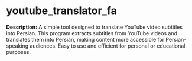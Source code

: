 # youtube_translator_fa
**Description:**  A simple tool designed to translate YouTube video subtitles into Persian. This program extracts subtitles from YouTube videos and translates them into Persian, making content more accessible for Persian-speaking audiences. Easy to use and efficient for personal or educational purposes.
